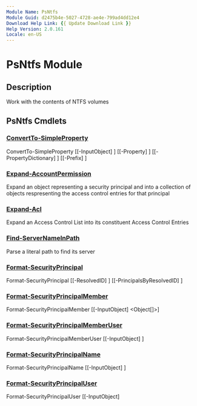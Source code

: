 ```yaml
---
Module Name: PsNtfs
Module Guid: d2475b4e-5027-4728-ae4e-799ad4dd12e4
Download Help Link: {{ Update Download Link }}
Help Version: 2.0.161
Locale: en-US
---
```


# PsNtfs Module
## Description
Work with the contents of NTFS volumes

## PsNtfs Cmdlets
### [ConvertTo-SimpleProperty](ConvertTo-SimpleProperty.md)

ConvertTo-SimpleProperty [[-InputObject] <Object>] [[-Property] <string>] [[-PropertyDictionary] <hashtable>] [[-Prefix] <string>]


### [Expand-AccountPermission](Expand-AccountPermission.md)
Expand an object representing a security principal and into a collection of objects respresenting the access control entries for that principal

### [Expand-Acl](Expand-Acl.md)
Expand an Access Control List into its constituent Access Control Entries

### [Find-ServerNameInPath](Find-ServerNameInPath.md)
Parse a literal path to find its server

### [Format-SecurityPrincipal](Format-SecurityPrincipal.md)

Format-SecurityPrincipal [[-ResolvedID] <string>] [[-PrincipalsByResolvedID] <hashtable>]


### [Format-SecurityPrincipalMember](Format-SecurityPrincipalMember.md)

Format-SecurityPrincipalMember [[-InputObject] <Object[]>]


### [Format-SecurityPrincipalMemberUser](Format-SecurityPrincipalMemberUser.md)

Format-SecurityPrincipalMemberUser [[-InputObject] <Object>]


### [Format-SecurityPrincipalName](Format-SecurityPrincipalName.md)

Format-SecurityPrincipalName [[-InputObject] <Object>]


### [Format-SecurityPrincipalUser](Format-SecurityPrincipalUser.md)

Format-SecurityPrincipalUser [[-InputObject] <Object>]


### [Get-DirectorySecurity](Get-DirectorySecurity.md)
Alternative to Get-Acl designed to be as lightweight and flexible as possible
    Lightweight: Does not return the Path property like Get-Acl does
    Flexible how?  Was it long paths?  DFS?  Can't remember what didn't work with Get-Acl
TEMP NOTE: Get-DirectorySecurity combined with Get-FileSystemAccessRule is basically what Get-FolderACE does

### [Get-FileSystemAccessRule](Get-FileSystemAccessRule.md)
Alternative to Get-Acl designed to be as lightweight and flexible as possible
TEMP NOTE: Get-DirectorySecurity combined with Get-FileSystemAccessRule is basically what Get-FolderACE does

### [Get-FolderAce](Get-FolderAce.md)
Alternative to Get-Acl designed to be as lightweight and flexible as possible
    Lightweight: Does not return the Path property like Get-Acl does
    Flexible how?  Was it long paths?  DFS?  Can't remember what didn't work with Get-Acl

### [Get-OwnerAce](Get-OwnerAce.md)

Get-OwnerAce [[-Item] <string>] [[-OwnerCache] <ConcurrentDictionary[string,psobject]>] [[-ACLsByPath] <hashtable>]


### [Get-ServerFromFilePath](Get-ServerFromFilePath.md)

Get-ServerFromFilePath [[-FilePath] <string>] [[-ThisFqdn] <string>]


### [Get-Subfolder](Get-Subfolder.md)

Get-Subfolder [[-TargetPath] <string>] [[-FolderRecursionDepth] <int>] [[-DebugOutputStream] <string>] [[-ThisHostname] <string>] [[-WhoAmI] <string>] [[-LogMsgCache] <hashtable>] [<CommonParameters>]


### [New-NtfsAclIssueReport](New-NtfsAclIssueReport.md)

New-NtfsAclIssueReport [[-FolderPermissions] <Object>] [[-UserPermissions] <Object>] [[-GroupNameRule] <scriptblock>] [[-ThisHostName] <string>] [[-WhoAmI] <string>] [[-LogMsgCache] <hashtable>]




